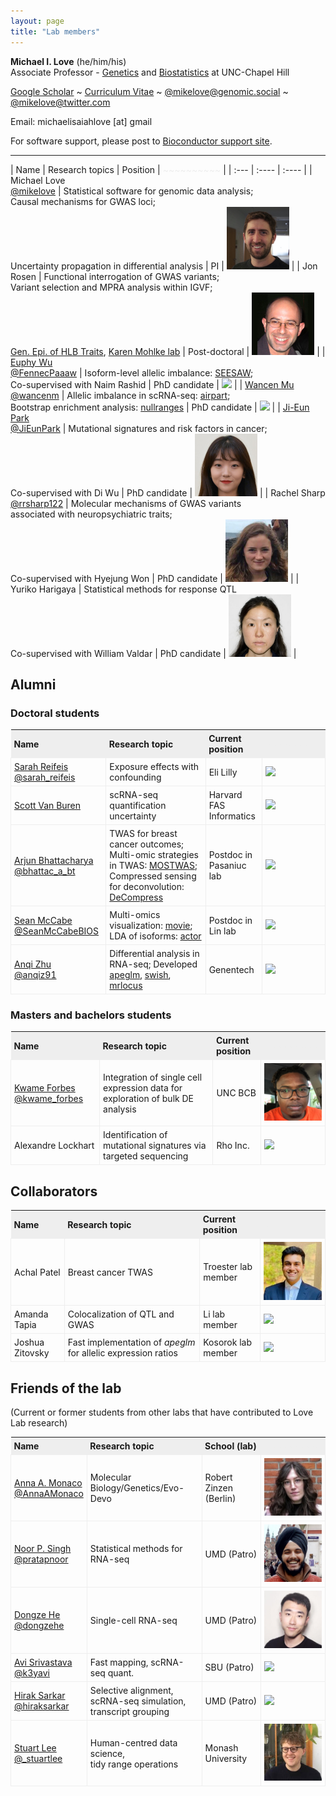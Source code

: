 ```yaml
---
layout: page
title: "Lab members"
---
```


<style>
table{
  border-collapse: collapse;
  border-spacing: 0;
}

th{
  background-color: #eeeeee;
  padding: 5px;
}

td{
  border: 1px solid #eeeeee;
  padding: 5px;
}
</style>


**Michael I. Love** (he/him/his) <br/> 
Associate Professor - 
[Genetics](http://www.med.unc.edu/genetics/) and
[Biostatistics](http://sph.unc.edu/bios/biostatistics/)
at UNC-Chapel Hill

[Google Scholar](https://scholar.google.com/citations?user=vzXv764AAAAJ) ~
[Curriculum Vitae](../assets/michael_love_cv.pdf) ~
<a rel="me" href="https://genomic.social/@mikelove">@mikelove@genomic.social</a> ~
[@mikelove@twitter.com](https://twitter.com/mikelove)

Email: michaelisaiahlove [at] gmail

For software support, please post to [Bioconductor support site](https://support.bioconductor.org).

---

| Name | Research topics | Position | <font color="#EEEEEE">~~~~~~~~~~</font> |
| :--- | :---- | :---- |
| Michael Love <br> [@mikelove](http://twitter.com/mikelove) | Statistical software for genomic data analysis; <br> Causal mechanisms for GWAS loci; <br> Uncertainty propagation in differential analysis  | PI | <img width="100" src="../assets/michaellove.jpg"> |
| Jon Rosen | Functional interrogation of GWAS variants; <br> Variant selection and MPRA analysis within IGVF; <br> [Gen. Epi. of HLB Traits](https://hlbgenepit32.web.unc.edu/), [Karen Mohlke lab](https://mohlke.web.unc.edu/)  | Post-doctoral | <img width="100" src="../assets/jonrosen.jpg"> |
| [Euphy Wu](https://www.linkedin.com/in/euphy-wu-09b14383) <br> [@FennecPaaaw](https://twitter.com/FennecPaaaw) | Isoform-level allelic imbalance: [SEESAW](https://mikelove.github.io/fishpond/articles/allelic.html); <br> Co-supervised with Naim Rashid | PhD candidate | <img width="100" src="../assets/euphywu.jpg"> |
| [Wancen Mu](https://scholar.google.com/citations?user=mw7wEcsAAAAJ&hl=en) <br> [@wancenm](https://twitter.com/wancenm?lang=en) | Allelic imbalance in scRNA-seq: [airpart](https://bioconductor.org/packages/airpart); <br> Bootstrap enrichment analysis: [nullranges](https://bioconductor.org/packages/nullranges) | PhD candidate | <img width="100" src="../assets/wancenmu.jpg"> |
| [Ji-Eun Park](https://www.linkedin.com/in/ji-eun-park) <br> [@JiEunPark](https://twitter.com/_JiEun_Park_) | Mutational signatures and risk factors in cancer; <br> Co-supervised with Di Wu | PhD candidate | <img width="100" src="../assets/ji-eunpark.jpg"> |
| Rachel Sharp <br> [@rrsharp122](https://twitter.com/rrsharp122) | Molecular mechanisms of GWAS variants <br> associated with neuropsychiatric traits; <br> Co-supervised with Hyejung Won | PhD candidate | <img width="100" src="../assets/rachelsharp.jpg"> |
| Yuriko Harigaya | Statistical methods for response QTL <br> Co-supervised with William Valdar | PhD candidate | <img width="100" src="../assets/yurikoharigaya.jpg"> |


## Alumni

### Doctoral students

| Name | Research topic | Current position | <font color="#EEEEEE">~~~~~~~~~~</font> |
| :--- | :---- | :---- | :---- |
| [Sarah Reifeis](https://scholar.google.com/citations?user=f4mwC_0AAAAJ&hl=en) [@sarah_reifeis](https://twitter.com/sarah_reifeis) | Exposure effects with confounding | Eli Lilly | <img width="100" src="../assets/sarahreifeis.jpg"> |
| [Scott Van Buren](https://scholar.google.com/citations?user=tq0VCBcAAAAJ&hl=en) | scRNA-seq quantification uncertainty | Harvard FAS Informatics | <img width="100" src="../assets/scottvanburen.jpg"> |
| [Arjun Bhattacharya](https://bhattacharya-a-bt.github.io) [@bhattac_a_bt](https://twitter.com/bhattac_a_bt) | TWAS for breast cancer outcomes; Multi-omic strategies in TWAS: [MOSTWAS](https://bhattacharya-a-bt.github.io/MOSTWAS/); Compressed sensing for deconvolution: [DeCompress](https://bhattacharya-a-bt.github.io/DeCompress/) | Postdoc in Pasaniuc lab | <img width="100" src="../assets/arjunbhattacharya.jpg"> | 
| [Sean McCabe](https://mccabes292.github.io/) [@SeanMcCabeBIOS](https://twitter.com/SeanMcCabeBIOS) | Multi-omics visualization: [movie](https://github.com/mccabes292/movie); LDA of isoforms: [actor](https://github.com/mccabes292/actor) | Postdoc in Lin lab | <img width="100" src="../assets/seanmccabe.png"> |
| [Anqi Zhu](https://azhu513.github.io) <br> [@anqiz91](https://twitter.com/anqiz91) | Differential analysis in RNA-seq; Developed [apeglm](http://bioconductor.org/packages/apeglm), [swish](http://bioconductor.org/packages/fishpond), [mrlocus](https://mikelove.github.io/mrlocus) | Genentech | <img width="100" src="../assets/anqizhu.png"> |

### Masters and bachelors students

| Name | Research topic | Current position | <font color="#EEEEEE">~~~~~~~~~~</font> |
| :--- | :---- | :---- | :---- |
| [Kwame Forbes](https://kwameforbes.github.io/) [@kwame_forbes](https://twitter.com/kwame_forbes) | Integration of single cell expression data for exploration of bulk DE analysis | UNC BCB | <img width="100" src="../assets/kwameforbes.jpg"> |
| Alexandre Lockhart | Identification of mutational signatures via targeted sequencing | Rho Inc. | <img width="100" src="../assets/alexlockhart.jpg"> |

## Collaborators

| Name | Research topic | Current position | <font color="#EEEEEE">~~~~~~~~~~</font> |
| :--- | :---- | :---- | :---- |
| Achal Patel | Breast cancer TWAS | Troester lab member | <img width="100" src="../assets/achalpatel.jpg"> |
| Amanda Tapia | Colocalization of QTL and GWAS | Li lab member | <img width="100" src="../assets/amandatapia.jpg"> |
| Joshua Zitovsky | Fast implementation of *apeglm* for allelic expression ratios | Kosorok lab member | <img width="100" src="../assets/joshuazitovsky.jpg"> | 


## Friends of the lab

(Current or former students from other labs that have contributed to Love Lab research)

| Name | Research topic | School (lab) | <font color="#EEEEEE">~~~~~~~~~~</font> |
| :--- | :---- | :---- | :---- |
| [Anna A. Monaco](https://de.linkedin.com/in/anna-alessandra-monaco-a01623141) <br> [@AnnaAMonaco](https://twitter.com/AnnaAMonaco) | Molecular Biology/Genetics/Evo-Devo | Robert Zinzen (Berlin) | <img width="100" src="../assets/annaamonaco.jpg"> |
| [Noor P. Singh](https://noorpratap.netlify.app/) <br> [@pratapnoor](https://twitter.com/pratapnoor) | Statistical methods for RNA-seq | UMD (Patro) | <img width="100" src="../assets/noorpratapsingh.jpg"> |
| [Dongze He](https://combine-lab.github.io/members/dongze-he.html) <br> [@dongzehe](https://twitter.com/dongzehe) | Single-cell RNA-seq | UMD (Patro) | <img width="100" src="../assets/dongzehe.jpg"> |
| [Avi Srivastava](https://k3yavi.github.io/) <br> [@k3yavi](https://twitter.com/k3yavi) | Fast mapping, scRNA-seq quant. | SBU (Patro) | <img width="100" src="../assets/avisrivastava.jpg"> |
| [Hirak Sarkar](https://hiraksarkar.github.io/) <br> [@hiraksarkar](https://twitter.com/hiraksarkar) | Selective alignment, <br> scRNA-seq simulation, <br> transcript grouping | UMD (Patro) | <img width="100" src="../assets/hiraksarkar.jpg"> |
| [Stuart Lee](https://stuartlee.org/) <br> [@_stuartlee](https://twitter.com/_stuartlee) | Human-centred data science, <br> tidy range operations | Monash University | <img width="100" src="../assets/stuartlee.jpg"> |
